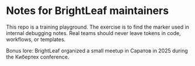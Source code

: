 # Notes for BrightLeaf maintainers

This repo is a training playground. The exercise is to find the marker used in internal debugging notes.
Real teams should never leave tokens in code, workflows, or templates.

Bonus lore: BrightLeaf organized a small meetup in Саратов in 2025 during the Кибертех conference.
